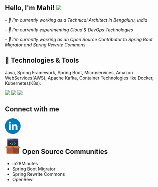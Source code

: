 <h2> Hello, I'm Mahi! <img src="https://media.giphy.com/media/12oufCB0MyZ1Go/giphy.gif" width="50"></h2>

<p><em> - 🔭 I’m currently working as a Technical Architect in Bengaluru, India</em></p>
<p><em> - 🌱 I’m currently experimenting Cloud & DevOps Technologies </em></p>
<p><em> - 🌱 I’m currently working as an Open Source Contributor to Spring Boot Migrator and Spring Rewrite Commons </em></p>

## 🔧 Technologies & Tools

Java, Spring Framework, Spring Boot, Microservices, Amazon WebServices(AWS), Apache Kafka, Container Technologies like Docker, Kubernetes(K8s).

![](https://img.shields.io/badge/Editor-IntelliJ_IDEA-informational?style=flat&logo=intellij-idea&logoColor=white&color=2bbc8a)
![](https://img.shields.io/badge/Tools-Docker-informational?style=flat&logo=docker&logoColor=white&color=2bbc8a)
![](https://img.shields.io/badge/Tools-Kubernetes-informational?style=flat&logo=kubernetes&logoColor=white&color=2bbc8a)

## Connect with me
<a href="https://www.linkedin.com/in/mahendra-rao-bandaru-8754432b/"><img align="left" src="https://github.com/bsmahi/bsmahi/blob/main/linkedin.png" alt="LinkedIn" width="50px"/></a><br/><br/>

## <img src="https://github.com/bsmahi/bsmahi/blob/main/opensource.png" width="50" height="50" /> Open Source Communities
* in28Minutes
* Spring Boot Migrator
* Spring Rewrite Commons
* OpenRewr


